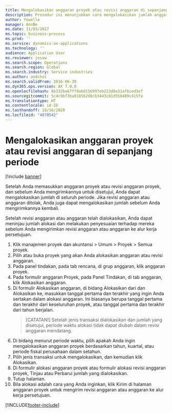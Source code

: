 ```yaml
---
title: Mengalokasikan anggaran proyek atau revisi anggaran di sepanjang periode
description: Prosedur ini menunjukkan cara mengalokasikan jumlah anggaran proyek di seluruh periode.
author: Yowelle
manager: AnnBe
ms.date: 11/03/2017
ms.topic: business-process
ms.prod: ''
ms.service: dynamics-ax-applications
ms.technology: ''
audience: Application User
ms.reviewer: josaw
ms.search.scope: Operations
ms.search.region: Global
ms.search.industry: Service industries
ms.author: andchoi
ms.search.validFrom: 2016-06-30
ms.dyn365.ops.version: AX 7.0.0
ms.openlocfilehash: 6b332be67ffdab0156997eb223d8a31af6ced3ef
ms.sourcegitcommit: 5c4c9bf3ba018562d6cb3443c01d550489c415fa
ms.translationtype: HT
ms.contentlocale: id-ID
ms.lasthandoff: 10/16/2020
ms.locfileid: "4078542"
---
```

# <a name="allocate-a-project-budget-or-budget-revision-across-periods"></a>Mengalokasikan anggaran proyek atau revisi anggaran di sepanjang periode

[!include [banner](../../includes/banner.md)]

Setelah Anda memasukkan anggaran proyek atau revisi anggaran proyek, dan sebelum Anda mengirimkannya untuk disetujui, Anda dapat mengalokasikan jumlah di seluruh periode. Jika revisi anggaran atau anggaran ditolak, Anda juga dapat mengalokasikan jumlah sebelum Anda mengirimkannya kembali. 

Setelah revisi anggaran atau anggaran telah dialokasikan, Anda dapat meninjau jumlah alokasi dan melakukan penyesuaian terhadap mereka sebelum Anda mengirimkan revisi anggaran atau anggaran ke alur kerja persetujuan. 

1. Klik manajemen proyek dan akuntansi > Umum > Proyek > Semua proyek. 
2. Pilih atau buka proyek yang akan Anda alokasikan anggaran atau revisi anggaran. 
3. Pada panel tindakan, pada tab rencana, di grup anggaran, klik anggaran proyek. 
4. Pada formulir anggaran Proyek, pada Panel Tindakan, di tab anggaran, klik Alokasikan anggaran. 
5. Di formulir Alokasikan anggaran, di bidang Alokasikan dari dan Alokasikan ke, masukkan tanggal pertama dan terakhir yang ingin Anda sertakan dalam alokasi anggaran. Ini biasanya berupa tanggal pertama dan terakhir dari keseluruhan proyek, atau tanggal pertama dan terakhir dari tahun berjalan.  
   > [CATATAN!] Setelah jenis transaksi dialokasikan dan jumlah yang disetujui, periode waktu alokasi tidak dapat diubah dalam revisi anggaran mendatang. 
6. Di bidang menurut periode waktu, pilih apakah Anda ingin mengalokasikan anggaran proyek berdasarkan tahun, kuartal, atau periode fiskal perusahaan dalam setahun.
7. Pilih jenis transaksi untuk mengalokasikan, dan kemudian klik Alokasikan. 
8. Di formulir alokasi anggaran proyek atau formulir alokasi revisi anggaran proyek, Tinjau atau Perbarui jumlah yang dialokasikan. 
9. Tutup halaman.
10. Bila alokasi adalah cara yang Anda inginkan, klik Kirim di halaman anggaran proyek untuk mengirim revisi anggaran atau anggaran ke alur kerja persetujuan.  




[!INCLUDE[footer-include](../../includes/footer-banner.md)]